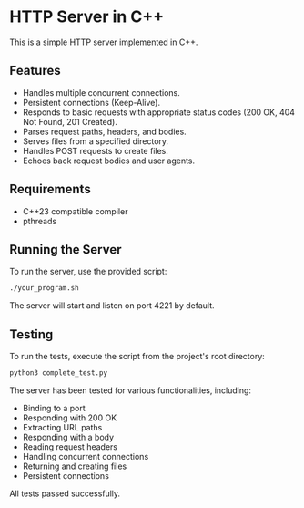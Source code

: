 # HTTP Server in C++

This is a simple HTTP server implemented in C++.

## Features

*   Handles multiple concurrent connections.
*   Persistent connections (Keep-Alive).
*   Responds to basic requests with appropriate status codes (200 OK, 404 Not Found, 201 Created).
*   Parses request paths, headers, and bodies.
*   Serves files from a specified directory.
*   Handles POST requests to create files.
*   Echoes back request bodies and user agents.

## Requirements

*   C++23 compatible compiler
*   pthreads

## Running the Server

To run the server, use the provided script:

```sh
./your_program.sh
```

The server will start and listen on port 4221 by default.

## Testing

To run the tests, execute the script from the project's root directory:

```sh
python3 complete_test.py
```

The server has been tested for various functionalities, including:
*   Binding to a port
*   Responding with 200 OK
*   Extracting URL paths
*   Responding with a body
*   Reading request headers
*   Handling concurrent connections
*   Returning and creating files
*   Persistent connections

All tests passed successfully.
